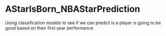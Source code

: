 # AStarIsBorn_NBAStarPrediction
Using classification models to see if we can predict is a player is going to be good based on their first year performance
